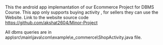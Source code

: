 This the android app implemantation of our Ecommerce Project for DBMS Course.
This app only supports buying activity , for sellers they can use the Website.
Link to the website source code https://github.com/akshat2604/Minor-Project

All dbms queries are in app\src\main\java\com\example\e_commerce\ShopActivity.java file.